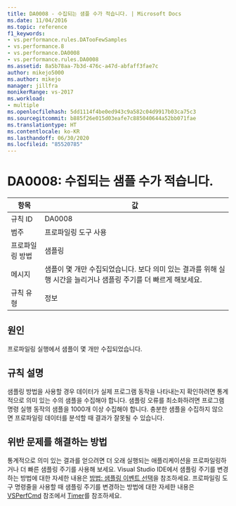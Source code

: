 ```yaml
---
title: DA0008 - 수집되는 샘플 수가 적습니다. | Microsoft Docs
ms.date: 11/04/2016
ms.topic: reference
f1_keywords:
- vs.performance.rules.DATooFewSamples
- vs.performance.8
- vs.performance.DA0008
- vs.performance.rules.DA0008
ms.assetid: 8a5b78aa-7b3d-476c-a47d-abfaff3fae7c
author: mikejo5000
ms.author: mikejo
manager: jillfra
monikerRange: vs-2017
ms.workload:
- multiple
ms.openlocfilehash: 5dd1114f4be0ed943c9a582c04d9917b03ca75c3
ms.sourcegitcommit: b885f26e015d03eafe7c885040644a52bb071fae
ms.translationtype: HT
ms.contentlocale: ko-KR
ms.lasthandoff: 06/30/2020
ms.locfileid: "85520785"
---
```

# <a name="da0008-few-samples-collected"></a>DA0008: 수집되는 샘플 수가 적습니다.

|항목|값|
|-|-|
|규칙 ID|DA0008|
|범주|프로파일링 도구 사용|
|프로파일링 방법|샘플링|
|메시지|샘플이 몇 개만 수집되었습니다. 보다 의미 있는 결과를 위해 실행 시간을 늘리거나 샘플링 주기를 더 빠르게 해보세요.|
|규칙 유형|정보|

## <a name="cause"></a>원인
 프로파일링 실행에서 샘플이 몇 개만 수집되었습니다.

## <a name="rule-description"></a>규칙 설명
 샘플링 방법을 사용할 경우 데이터가 실제 프로그램 동작을 나타내는지 확인하려면 통계적으로 의미 있는 수의 샘플을 수집해야 합니다. 샘플링 오류를 최소화하려면 프로그램 명령 실행 동작의 샘플을 1000개 이상 수집해야 합니다. 충분한 샘플을 수집하지 않으면 프로파일링 데이터를 분석할 때 결과가 잘못될 수 있습니다.

## <a name="how-to-fix-violations"></a>위반 문제를 해결하는 방법
 통계적으로 의미 있는 결과를 얻으려면 더 오래 실행되는 애플리케이션을 프로파일링하거나 더 빠른 샘플링 주기를 사용해 보세요. Visual Studio IDE에서 샘플링 주기를 변경하는 방법에 대한 자세한 내용은 [방법: 샘플링 이벤트 선택](../profiling/how-to-choose-sampling-events.md)을 참조하세요. 프로파일링 도구 명령줄을 사용할 때 샘플링 주기를 변경하는 방법에 대한 자세한 내용은 [VSPerfCmd](../profiling/vsperfcmd.md) 참조에서 [Timer](../profiling/timer.md)를 참조하세요.
